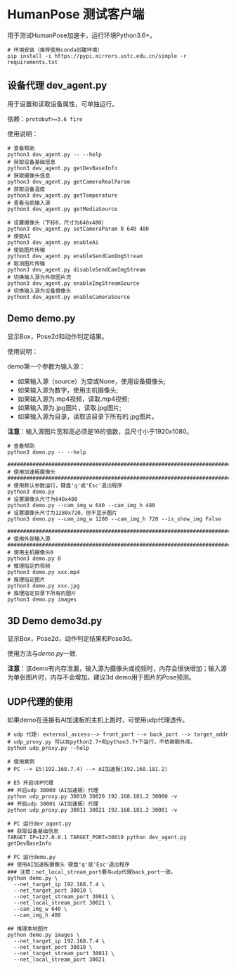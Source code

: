 # HumanPose 测试客户端
用于测试HumanPose加速卡，运行环境Python3.6+。
```shell
# 环境安装（推荐使用conda创建环境）
pip install -i https://pypi.mirrors.ustc.edu.cn/simple -r requirements.txt
```

## 设备代理 dev_agent.py
用于设置和读取设备属性，可单独运行。

依赖：`protobuf>=3.6 fire`

使用说明：
```shell
# 查看帮助
python3 dev_agent.py -- --help
# 获取设备基础信息
python3 dev_agent.py getDevBaseInfo
# 获取摄像头信息
python3 dev_agent.py getCameraRealParam
# 获取设备温度
python3 dev_agent.py getTemperature
# 查看当前输入源
python3 dev_agent.py getMediaSource

# 设置摄像头（下标0，尺寸为640x480）
python3 dev_agent.py setCameraParam 0 640 480
# 使能AI
python3 dev_agent.py enableAi
# 使能图片传输
python3 dev_agent.py enableSendCamImgStream
# 取消图片传输
python3 dev_agent.py disableSendCamImgStream
# 切换输入源为外部图片流
python3 dev_agent.py enableImgStreamSource
# 切换输入源为设备摄像头
python3 dev_agent.py enableCameraSource
```

## Demo demo.py
显示Box，Pose2d和动作判定结果。

使用说明：

demo第一个参数为输入源：
- 如果输入源（source）为空或None，使用设备摄像头;
- 如果输入源为数字，使用主机摄像头;
- 如果输入源为.mp4视频，读取.mp4视频;
- 如果输入源为.jpg图片，读取.jpg图片;
- 如果输入源为目录，读取该目录下所有的.jpg图片。

**注意**：输入源图片宽和高必须是16的倍数，且尺寸小于1920x1080。
```shell
# 查看帮助
python3 demo.py -- --help

################################################################################
# 使用加速板摄像头
################################################################################
# 使用默认参数运行，键盘'q'或'Esc'退出程序
python3 demo.py
# 设置摄像头尺寸为640x480
python3 demo.py --cam_img_w 640 --cam_img_h 480
# 设置摄像头尺寸为1280x720，但不显示图片
python3 demo.py --cam_img_w 1280 --cam_img_h 720 --is_show_img False

################################################################################
# 使用外部输入源
################################################################################
# 使用主机摄像头0
python3 demo.py 0
# 推理指定的视频
python3 demo.py xxx.mp4
# 推理指定图片
python3 demo.py xxx.jpg
# 推理指定目录下所有的图片
python3 demo.py images
```

## 3D Demo demo3d.py
显示Box，Pose2d，动作判定结果和Pose3d。

使用方法与*demo.py*一致.

**注意**：该demo有内存泄漏，输入源为摄像头或视频时，内存会很快增加；输入源为单张图片时，内存不会增加。建议3d demo用于图片的Pose预测。

## UDP代理的使用
如果demo在连接有AI加速板的主机上跑时，可使用udp代理透传。
```shell
# udp 代理: external_access--> front_port --> back_port --> target_addr
# udp_proxy.py 可以在python2.7+和python3.7+下运行，不依赖额外库。
python udp_proxy.py --help

# 使用案例
# PC --> E5(192.168.7.4) --> AI加速板(192.168.181.2)

# E5 开启UDP代理
## 开启udp 30000（AI加速板）代理
python udp_proxy.py 30010 30020 192.168.181.2 30000 -v
## 开启udp 30001（AI加速板）代理
python udp_proxy.py 30011 30021 192.168.181.2 30001 -v

# PC 运行dev_agent.py
## 获取设备基础信息
TARGET_IP=127.0.0.1 TARGET_PORT=30010 python dev_agent.py getDevBaseInfo

# PC 运行demo.py
## 使用AI加速板摄像头 键盘'q'或'Esc'退出程序
### 注意：net_local_stream_port要与udp代理back_port一致。
python demo.py \
  --net_target_ip 192.168.7.4 \
  --net_target_port 30010 \
  --net_target_stream_port 30011 \
  --net_local_stream_port 30021 \
  --cam_img_w 640 \
  --cam_img_h 480

## 推理本地图片
python demo.py images \
  --net_target_ip 192.168.7.4 \
  --net_target_port 30010 \
  --net_target_stream_port 30011 \
  --net_local_stream_port 30021
```
